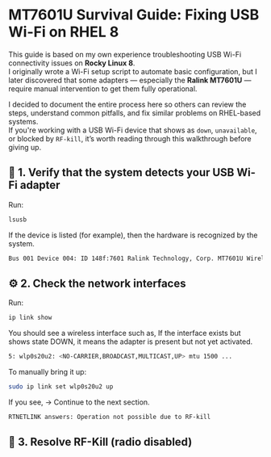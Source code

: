# MT7601U Survival Guide: Fixing USB Wi-Fi on RHEL 8

This guide is based on my own experience troubleshooting USB Wi-Fi connectivity issues on **Rocky Linux 8**.  
I originally wrote a Wi-Fi setup script to automate basic configuration, but I later discovered that some adapters — especially the **Ralink MT7601U** — require manual intervention to get them fully operational.  

I decided to document the entire process here so others can review the steps, understand common pitfalls, and fix similar problems on RHEL-based systems.  
If you're working with a USB Wi-Fi device that shows as `down`, `unavailable`, or blocked by `RF-kill`, it’s worth reading through this walkthrough before giving up.

## 🧩 1. Verify that the system detects your USB Wi-Fi adapter

Run:
```bash
lsusb
```

If the device is listed (for example), then the hardware is recognized by the system.

```bash
Bus 001 Device 004: ID 148f:7601 Ralink Technology, Corp. MT7601U Wireless Adapter
```

## ⚙️ 2. Check the network interfaces

Run:
```bash
ip link show
```

You should see a wireless interface such as, If the interface exists but shows state DOWN, it means the adapter is present but not yet activated.
```bash
5: wlp0s20u2: <NO-CARRIER,BROADCAST,MULTICAST,UP> mtu 1500 ...
```

To manually bring it up:
```bash
sudo ip link set wlp0s20u2 up
```

If you see, → Continue to the next section.
```bash
RTNETLINK answers: Operation not possible due to RF-kill
```

## 📡 3. Resolve RF-Kill (radio disabled)
